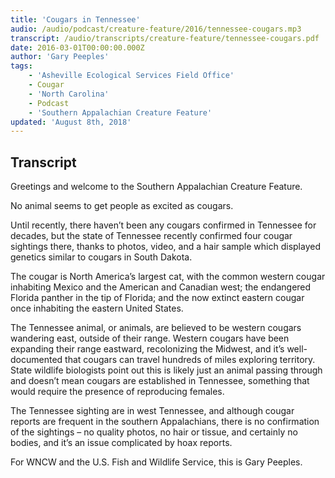 ```yaml
---
title: 'Cougars in Tennessee'
audio: /audio/podcast/creature-feature/2016/tennessee-cougars.mp3
transcript: /audio/transcripts/creature-feature/tennessee-cougars.pdf
date: 2016-03-01T00:00:00.000Z
author: 'Gary Peeples'
tags:
    - 'Asheville Ecological Services Field Office'
    - Cougar
    - 'North Carolina'
    - Podcast
    - 'Southern Appalachian Creature Feature'
updated: 'August 8th, 2018'
---
```


## Transcript

Greetings and welcome to the Southern Appalachian Creature Feature.

No animal seems to get people as excited as cougars.

Until recently, there haven’t been any cougars confirmed in Tennessee for decades, but the
state of Tennessee recently confirmed four cougar sightings there, thanks to photos, video, and
a hair sample which displayed genetics similar to cougars in South Dakota.

The cougar is North America’s largest cat, with the common western cougar inhabiting Mexico
and the American and Canadian west; the endangered Florida panther in the tip of Florida; and
the now extinct eastern cougar once inhabiting the eastern United States.

The Tennessee animal, or animals, are believed to be western cougars wandering east, outside
of their range. Western cougars have been expanding their range eastward, recolonizing the
Midwest, and it’s well-documented that cougars can travel hundreds of miles exploring
territory. State wildlife biologists point out this is likely just an animal passing through and
doesn’t mean cougars are established in Tennessee, something that would require the
presence of reproducing females.

The Tennessee sighting are in west Tennessee, and although cougar reports are frequent in the
southern Appalachians, there is no confirmation of the sightings – no quality photos, no hair or
tissue, and certainly no bodies, and it’s an issue complicated by hoax reports.

For WNCW and the U.S. Fish and Wildlife Service, this is Gary Peeples.